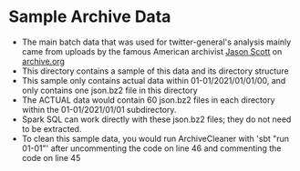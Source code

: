 # Sample Archive Data #
- The main batch data that was used for twitter-general's analysis mainly came from uploads by the famous American archivist [Jason Scott](https://en.wikipedia.org/wiki/Jason_Scott) on [archive.org](https://archive.org/details/twitterstream?and[]=year%3A%222020%22&and[]=year%3A%222021%22)
- This directory contains a sample of this data and its directory structure
- This sample only contains actual data within 01-01/2021/01/01/00, and only contains one json.bz2 file in this directory
- The ACTUAL data would contain 60 json.bz2 files in each directory within the 01-01/2021/01/01 subdirectory.
- Spark SQL can work directly with these json.bz2 files; they do not need to be extracted.
- To clean this sample data, you would run ArchiveCleaner with 'sbt "run 01-01"' after uncommenting the code on line 46 and commenting the code on line 45